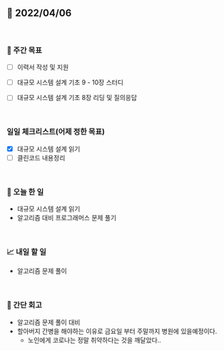 ## 📅 2022/04/06

<br/>

### 🏹 주간 목표

- [ ] 이력서 작성 및 지원
- [ ] 대규모 시스템 설계 기초 9 - 10장 스터디
- [ ] 대규모 시스템 설계 기초 8장 리딩 및 질의응답


<br/>

### 일일 체크리스트(어제 정한 목표)

- [x] 대규모 시스템 설계 읽기
- [ ] 클린코드 내용정리

<br/>

### 💯 오늘 한 일

- 대규모 시스템 설계 읽기
- 알고리즘 대비 프로그래머스 문제 풀기

<br/>

### 📈 내일 할 일

- 알고리즘 문제 풀이

<br/>

### 🧐 간단 회고

- 알고리즘 문제 풀이 대비
- 할아버지 간병을 해야하는 이유로 금요일 부터 주말까지 병원에 있을예정이다.
    - 노인에게 코로나는 정말 취약하다는 것을 깨달았다..
